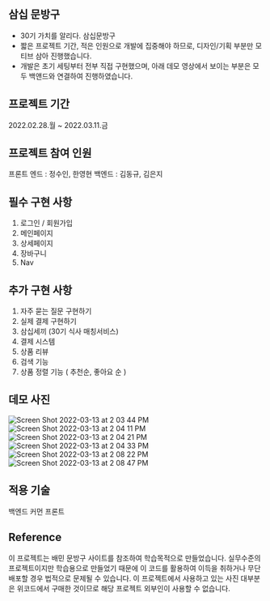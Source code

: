 ## 삼십 문방구
- 30기 가치를 알리다. 삼십문방구
- 짧은 프로젝트 기간, 적은 인원으로 개발에 집중해야 하므로, 디자인/기획 부분만 모티브 삼아 진행했습니다.
- 개발은 초기 세팅부터 전부 직접 구현했으며, 아래 데모 영상에서 보이는 부분은 모두 백앤드와 연결하여 진행하였습니다.

## 프로젝트 기간
2022.02.28.월 ~ 2022.03.11.금

## 프로젝트 참여 인원
프론트 엔드 : 정수인, 한영현
백엔드 : 김동규, 김은지

## 필수 구현 사항
1. 로그인 / 회원가입 
2. 메인페이지
3. 상세페이지 
4. 장바구니
5. Nav

## 추가 구현 사항
1. 자주 묻는 질문 구현하기
2. 실제 결제 구현하기
3. 삼십세끼 (30기 식사 매칭서비스)
4. 결제 시스템
5. 상품 리뷰
6. 검색 기능
7. 상품 정렬 기능 ( 추천순, 좋아요 순 )

## 데모 사진
![Screen Shot 2022-03-13 at 2 03 44 PM](https://user-images.githubusercontent.com/88773996/158045999-2f652f56-9ecd-45bf-ab42-a0596d143b35.png)
![Screen Shot 2022-03-13 at 2 04 11 PM](https://user-images.githubusercontent.com/88773996/158046001-eaf4bfad-0085-4ab1-91a4-a2dd0f4ca584.png)
![Screen Shot 2022-03-13 at 2 04 21 PM](https://user-images.githubusercontent.com/88773996/158046004-590c53c7-78c6-4c38-ad0b-563a7df88250.png)
![Screen Shot 2022-03-13 at 2 04 33 PM](https://user-images.githubusercontent.com/88773996/158046007-cd188b29-cf60-413e-871f-4b64eb45280a.png)
![Screen Shot 2022-03-13 at 2 08 22 PM](https://user-images.githubusercontent.com/88773996/158046012-43161a8d-08f9-46dd-a060-21f003f83618.png)
![Screen Shot 2022-03-13 at 2 08 47 PM](https://user-images.githubusercontent.com/88773996/158046022-2fcae8a7-5f4b-49b7-aeff-988a2e62bd45.png)




## 적용 기술

백엔드
커먼
프론트

## Reference
이 프로젝트는 배민 문방구 사이트를 참조하여 학습목적으로 만들었습니다.
실무수준의 프로젝트이지만 학습용으로 만들었기 때문에 이 코드를 활용하여 이득을 취하거나 무단 배포할 경우 법적으로 문제될 수 있습니다.
이 프로젝트에서 사용하고 있는 사진 대부분은 위코드에서 구매한 것이므로 해당 프로젝트 외부인이 사용할 수 없습니다.
